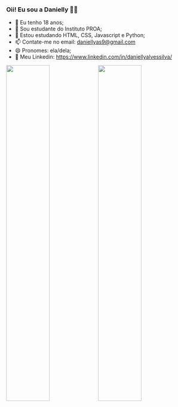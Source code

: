 ### Oii! Eu sou a Danielly 👋😊

- 📌 Eu tenho 18 anos;
- 📒 Sou estudante do Instituto PROA;
- 🌱 Estou estudando HTML, CSS, Javascript e Python;
- 📫 Contate-me no email: daniellyas9@gmail.com
- 😄 Pronomes: ela/dela;
- 📡 Meu Linkedin: https://www.linkedin.com/in/daniellyalvessilva/

<div>
<img width="48%" src="https://github-readme-stats.vercel.app/api?username=daniellysilva&show_icons=true&theme=radical&include_all_commits=true&count_private=true"/>
<img width="48%" src="https://github-readme-stats.vercel.app/api/top-langs/?username=daniellysilva&layout=compact&langs_count=16&theme=radical"/>
</div>
